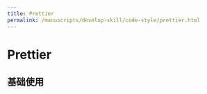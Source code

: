 ```yaml
---
title: Prettier
permalink: /manuscripts/develop-skill/code-style/prettier.html
---
```


# Prettier

## 基础使用
